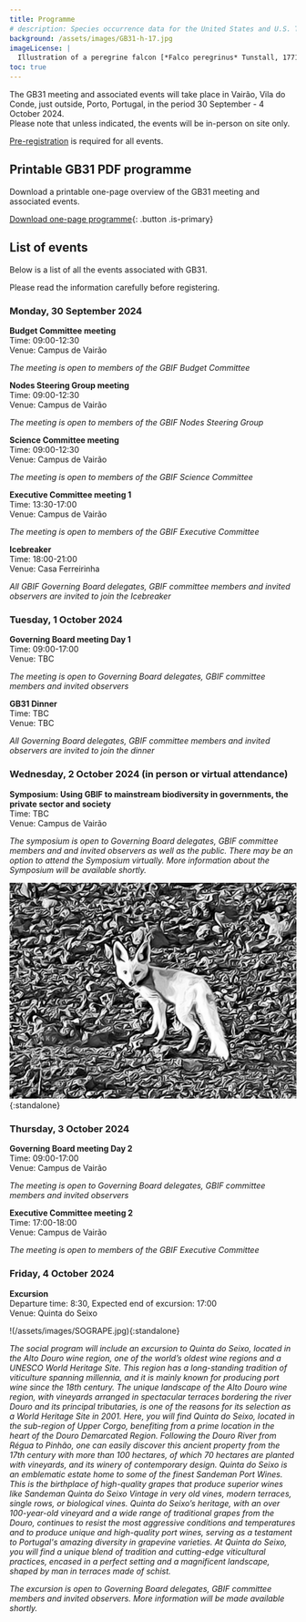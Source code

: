 ```yaml
---
title: Programme
# description: Species occurrence data for the United States and U.S. Territories.
background: /assets/images/GB31-h-17.jpg
imageLicense: |
  Illustration of a peregrine falcon [*Falco peregrinus* Tunstall, 1771](https://www.gbif.org/species/2481047) from The birds of Shakespeare. Glasgow: James Maclehose and sons, 1916. Via [flickr](https://flic.kr/p/2m6MZjC)
toc: true
---
```


The GB31 meeting and associated events will take place in Vairão, Vila do Conde, just outside, Porto, Portugal, in the period 30 September - 4 October 2024.   
Please note that unless indicated, the events will be in-person on site only. 

[Pre-registration](/registration) is required for all events. 


## Printable GB31 PDF programme

Download a printable one-page overview of the GB31 meeting and associated events.

[Download one-page programme](/assets/documents/programme.pdf){: .button .is-primary}

## List of events
Below is a list of all the events associated with GB31. 

Please read the information carefully before registering.

### Monday, 30 September 2024

**Budget Committee meeting**  
Time: 09:00-12:30   
Venue: Campus de Vairão   

*The meeting is open to members of the GBIF Budget Committee*

**Nodes Steering Group meeting**  
Time: 09:00-12:30   
Venue: Campus de Vairão 

*The meeting is open to members of the GBIF Nodes Steering Group*

**Science Committee meeting**  
Time: 09:00-12:30   
Venue: Campus de Vairão   

*The meeting is open to members of the GBIF Science Committee*

**Executive Committee meeting 1**  
Time: 13:30-17:00  
Venue: Campus de Vairão    

*The meeting is open to members of the GBIF Executive Committee*

**Icebreaker**   
Time: 18:00-21:00   
Venue: Casa Ferreirinha  

*All GBIF Governing Board delegates, GBIF committee members and invited observers are invited to join the Icebreaker*

### Tuesday, 1 October 2024
**Governing Board meeting Day 1**  
Time: 09:00-17:00   
Venue: TBC  

*The meeting is open to Governing Board delegates, GBIF committee members and invited observers*

**GB31 Dinner**      
Time: TBC   
Venue: TBC  

*All Governing Board delegates, GBIF committee members and invited observers are invited to join the dinner*

### Wednesday, 2 October 2024 (in person or virtual attendance)
**Symposium: Using GBIF to mainstream biodiversity in governments, the private sector and society**    
Time: TBC   
Venue: Campus de Vairão  

*The symposium is open to Governing Board delegates, GBIF committee members and and invited observers as well as the public. There may be an option to attend the Symposium virtually. More information about the Symposium will be available shortly.*  

![Abstract drawing Vulpes by <a href="mailto:andre.vicente.liz@cibio.up.pt">Andre Vicente Liz</a>](/assets/images/vulpes.png){:standalone}

### Thursday, 3 October 2024
**Governing Board meeting Day 2**  
Time: 09:00-17:00   
Venue: Campus de Vairão  

*The meeting is open to Governing Board delegates, GBIF committee members and invited observers* 

**Executive Committee meeting 2**  
Time: 17:00-18:00   
Venue: Campus de Vairão  

*The meeting is open to members of the GBIF Executive Committee* 

### Friday, 4 October 2024
**Excursion**  
Departure time: 8:30, Expected end of excursion: 17:00   
Venue: Quinta do Seixo  

!(/assets/images/SOGRAPE.jpg){:standalone}

*The social program will include an excursion to Quinta do Seixo, located in the Alto Douro wine region, one of the world’s oldest wine regions and a UNESCO World Heritage Site. This region has a long-standing tradition of viticulture spanning millennia, and it is mainly known for producing port wine since the 18th century. The unique landscape of the Alto Douro wine region, with vineyards arranged in spectacular terraces bordering the river Douro and its principal tributaries, is one of the reasons for its selection as a World Heritage Site in 2001. Here, you will find Quinta do Seixo, located in the sub-region of Upper Corgo, benefiting from a prime location in the heart of the Douro Demarcated Region. Following the Douro River from Régua to Pinhão, one can easily discover this ancient property from the 17th century with more than 100 hectares, of which 70 hectares are planted with vineyards, and its winery of contemporary design.
Quinta do Seixo is an emblematic estate home to some of the finest Sandeman Port Wines. This is the birthplace of high-quality grapes that produce superior wines like Sandeman Quinta do Seixo Vintage in very old vines, modern terraces, single rows, or biological vines. Quinta do Seixo’s heritage, with an over 100-year-old vineyard and a wide range of traditional grapes from the Douro, continues to resist the most aggressive conditions and temperatures and to produce unique and high-quality port wines, serving as a testament to Portugal's amazing diversity in grapevine varieties. At Quinta do Seixo, you will find a unique blend of tradition and cutting-edge viticultural practices, encased in a perfect setting and a magnificent landscape, shaped by man in terraces made of schist.*

*The excursion is open to Governing Board delegates, GBIF committee members and invited observers. More information will be made available shortly.*  



